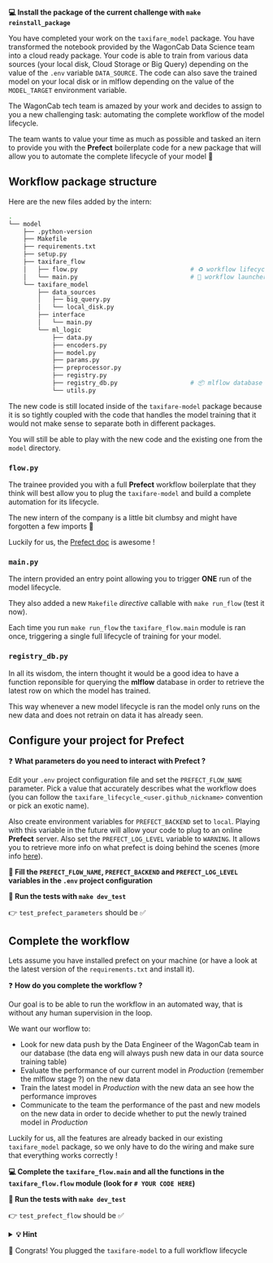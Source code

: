 
[//]: # ( challenge tech stack: )

**💻 Install the package of the current challenge with `make reinstall_package`**

[//]: # ( challenge instructions )

You have completed your work on the `taxifare_model` package. You have transformed the notebook provided by the WagonCab Data Science team into a cloud ready package. Your code is able to train from various data sources (your local disk, Cloud Storage or Big Query) depending on the value of the `.env` variable `DATA_SOURCE`. The code can also save the trained model on your local disk or in mlflow depending on the value of the `MODEL_TARGET` environment variable.

The WagonCab tech team is amazed by your work and decides to assign to you a new challenging task: automating the complete workflow of the model lifecycle.

The team wants to value your time as much as possible and tasked an itern to provide you with the **Prefect** boilerplate code for a new package that will allow you to automate the complete lifecycle of your model 🤩

## Workflow package structure

Here are the new files added by the intern:

``` bash
.
└── model
    ├── .python-version
    ├── Makefile
    ├── requirements.txt
    ├── setup.py
    ├── taxifare_flow
    │   ├── flow.py                               # ♻️ workflow lifecycle code
    │   └── main.py                               # 🚀 workflow launcher
    └── taxifare_model
        ├── data_sources
        │   ├── big_query.py
        │   └── local_disk.py
        ├── interface
        │   └── main.py
        └── ml_logic
            ├── data.py
            ├── encoders.py
            ├── model.py
            ├── params.py
            ├── preprocessor.py
            ├── registry.py
            ├── registry_db.py                    # 📦 mlflow database interface
            └── utils.py
```

The new code is still located inside of the `taxifare-model` package because it is so tightly coupled with the code that handles the model training that it would not make sense to separate both in different packages.

You will still be able to play with the new code and the existing one from the `model` directory.

### `flow.py`

The trainee provided you with a full **Prefect** workflow boilerplate that they think will best allow you to plug the `taxifare-model` and build a complete automation for its lifecycle.

The new intern of the company is a little bit clumbsy and might have forgotten a few imports 😬

Luckily for us, the [Prefect doc](https://docs.prefect.io/orchestration/) is awesome !

### `main.py`

The intern provided an entry point allowing you to trigger **ONE** run of the model lifecycle.

They also added a new `Makefile` _directive_ callable with `make run_flow` (test it now).

Each time you run `make run_flow` the `taxifare_flow.main` module is ran once, triggering a single full lifecycle of training for your model.

### `registry_db.py`

In all its wisdom, the intern thought it would be a good idea to have a function reponsible for querying the **mlflow** database in order to retrieve the latest row on which the model has trained.

This way whenever a new model lifecycle is ran the model only runs on the new data and does not retrain on data it has already seen.

## Configure your project for Prefect

❓ **What parameters do you need to interact with Prefect ?**

Edit your `.env` project configuration file and set the `PREFECT_FLOW_NAME` parameter. Pick a value that accurately describes what the workflow does (you can follow the `taxifare_lifecycle_<user.github_nickname>` convention or pick an exotic name).

Also create environment variables for `PREFECT_BACKEND` set to `local`. Playing with this variable in the future will allow your code to plug to an online **Prefect** server. Also set the `PREFECT_LOG_LEVEL` variable to `WARNING`. It allows you to retrieve more info on what prefect is doing behind the scenes (more info [here](https://docs.prefect.io/core/concepts/logging.html)).

**📝 Fill the `PREFECT_FLOW_NAME`, `PREFECT_BACKEND` and `PREFECT_LOG_LEVEL` variables in the `.env` project configuration**

**🧪 Run the tests with `make dev_test`**

👉 `test_prefect_parameters` should be ✅

## Complete the workflow

Lets assume you have installed prefect on your machine (or have a look at the latest version of the `requirements.txt` and install it).

❓ **How do you complete the workflow ?**

Our goal is to be able to run the workflow in an automated way, that is without any human supervision in the loop.

We want our worflow to:
- Look for new data push by the Data Engineer of the WagonCab team in our database (the data eng will always push new data in our data source training table)
- Evaluate the performance of our current model in _Production_ (remember the mlflow stage ?) on the new data
- Train the latest model in _Production_ with the new data an see how the performance improves
- Communicate to the team the performance of the past and new models on the new data in order to decide whether to put the newly trained model in _Production_

Luckily for us, all the features are already backed in our existing `taxifare_model` package, so we only have to do the wiring and make sure that everything works correctly !

**💻 Complete the `taxifare_flow.main` and all the functions in the `taxifare_flow.flow` module (look for `# YOUR CODE HERE`)**

**🧪 Run the tests with `make dev_test`**

👉 `test_prefect_flow` should be ✅

<details>
  <summary markdown='span'><strong> 💡 Hint </strong></summary>


  You do not need to write all the code right away before you test it: just put fake values in the return of the functions that you have not finished yet and observe what happens when you `make run_flow`.
</details>

🏁 Congrats! You plugged the `taxifare-model` to a full workflow lifecycle
